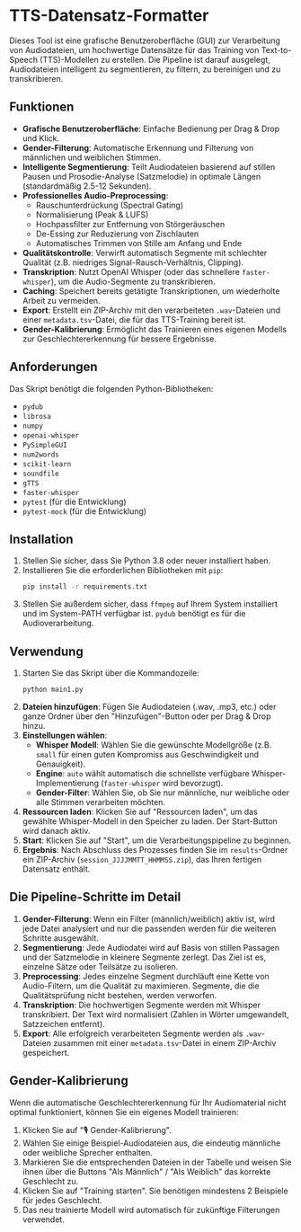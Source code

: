 # TTS-Datensatz-Formatter

Dieses Tool ist eine grafische Benutzeroberfläche (GUI) zur Verarbeitung von Audiodateien, um hochwertige Datensätze für das Training von Text-to-Speech (TTS)-Modellen zu erstellen. Die Pipeline ist darauf ausgelegt, Audiodateien intelligent zu segmentieren, zu filtern, zu bereinigen und zu transkribieren.

## Funktionen

- **Grafische Benutzeroberfläche**: Einfache Bedienung per Drag & Drop und Klick.
- **Gender-Filterung**: Automatische Erkennung und Filterung von männlichen und weiblichen Stimmen.
- **Intelligente Segmentierung**: Teilt Audiodateien basierend auf stillen Pausen und Prosodie-Analyse (Satzmelodie) in optimale Längen (standardmäßig 2.5-12 Sekunden).
- **Professionelles Audio-Preprocessing**:
  - Rauschunterdrückung (Spectral Gating)
  - Normalisierung (Peak & LUFS)
  - Hochpassfilter zur Entfernung von Störgeräuschen
  - De-Essing zur Reduzierung von Zischlauten
  - Automatisches Trimmen von Stille am Anfang und Ende
- **Qualitätskontrolle**: Verwirft automatisch Segmente mit schlechter Qualität (z.B. niedriges Signal-Rausch-Verhältnis, Clipping).
- **Transkription**: Nutzt OpenAI Whisper (oder das schnellere `faster-whisper`), um die Audio-Segmente zu transkribieren.
- **Caching**: Speichert bereits getätigte Transkriptionen, um wiederholte Arbeit zu vermeiden.
- **Export**: Erstellt ein ZIP-Archiv mit den verarbeiteten `.wav`-Dateien und einer `metadata.tsv`-Datei, die für das TTS-Training bereit ist.
- **Gender-Kalibrierung**: Ermöglicht das Trainieren eines eigenen Modells zur Geschlechtererkennung für bessere Ergebnisse.

## Anforderungen

Das Skript benötigt die folgenden Python-Bibliotheken:

- `pydub`
- `librosa`
- `numpy`
- `openai-whisper`
- `PySimpleGUI`
- `num2words`
- `scikit-learn`
- `soundfile`
- `gTTS`
- `faster-whisper`
- `pytest` (für die Entwicklung)
- `pytest-mock` (für die Entwicklung)

## Installation

1.  Stellen Sie sicher, dass Sie Python 3.8 oder neuer installiert haben.
2.  Installieren Sie die erforderlichen Bibliotheken mit `pip`:
    ```bash
    pip install -r requirements.txt
    ```
3.  Stellen Sie außerdem sicher, dass `ffmpeg` auf Ihrem System installiert und im System-PATH verfügbar ist. `pydub` benötigt es für die Audioverarbeitung.

## Verwendung

1.  Starten Sie das Skript über die Kommandozeile:
    ```bash
    python main1.py
    ```
2.  **Dateien hinzufügen**: Fügen Sie Audiodateien (.wav, .mp3, etc.) oder ganze Ordner über den "Hinzufügen"-Button oder per Drag & Drop hinzu.
3.  **Einstellungen wählen**:
    - **Whisper Modell**: Wählen Sie die gewünschte Modellgröße (z.B. `small` für einen guten Kompromiss aus Geschwindigkeit und Genauigkeit).
    - **Engine**: `auto` wählt automatisch die schnellste verfügbare Whisper-Implementierung (`faster-whisper` wird bevorzugt).
    - **Gender-Filter**: Wählen Sie, ob Sie nur männliche, nur weibliche oder alle Stimmen verarbeiten möchten.
4.  **Ressourcen laden**: Klicken Sie auf "Ressourcen laden", um das gewählte Whisper-Modell in den Speicher zu laden. Der Start-Button wird danach aktiv.
5.  **Start**: Klicken Sie auf "Start", um die Verarbeitungspipeline zu beginnen.
6.  **Ergebnis**: Nach Abschluss des Prozesses finden Sie im `results`-Ordner ein ZIP-Archiv (`session_JJJJMMTT_HHMMSS.zip`), das Ihren fertigen Datensatz enthält.

## Die Pipeline-Schritte im Detail

1.  **Gender-Filterung**: Wenn ein Filter (männlich/weiblich) aktiv ist, wird jede Datei analysiert und nur die passenden werden für die weiteren Schritte ausgewählt.
2.  **Segmentierung**: Jede Audiodatei wird auf Basis von stillen Passagen und der Satzmelodie in kleinere Segmente zerlegt. Das Ziel ist es, einzelne Sätze oder Teilsätze zu isolieren.
3.  **Preprocessing**: Jedes einzelne Segment durchläuft eine Kette von Audio-Filtern, um die Qualität zu maximieren. Segmente, die die Qualitätsprüfung nicht bestehen, werden verworfen.
4.  **Transkription**: Die hochwertigen Segmente werden mit Whisper transkribiert. Der Text wird normalisiert (Zahlen in Wörter umgewandelt, Satzzeichen entfernt).
5.  **Export**: Alle erfolgreich verarbeiteten Segmente werden als `.wav`-Dateien zusammen mit einer `metadata.tsv`-Datei in einem ZIP-Archiv gespeichert.

## Gender-Kalibrierung

Wenn die automatische Geschlechtererkennung für Ihr Audiomaterial nicht optimal funktioniert, können Sie ein eigenes Modell trainieren:

1.  Klicken Sie auf "🎙️ Gender-Kalibrierung".
2.  Wählen Sie einige Beispiel-Audiodateien aus, die eindeutig männliche oder weibliche Sprecher enthalten.
3.  Markieren Sie die entsprechenden Dateien in der Tabelle und weisen Sie ihnen über die Buttons "Als Männlich" / "Als Weiblich" das korrekte Geschlecht zu.
4.  Klicken Sie auf "Training starten". Sie benötigen mindestens 2 Beispiele für jedes Geschlecht.
5.  Das neu trainierte Modell wird automatisch für zukünftige Filterungen verwendet.
